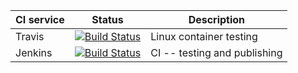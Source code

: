 
CI service         | Status | Description
-------------------|--------|------------
Travis             | [![Build Status](https://travis-ci.org/storm-enroute/coroutines.png?branch=master)](https://travis-ci.org/storm-enroute/coroutines)             | Linux container testing
Jenkins            | [![Build Status](https://ci.storm-enroute.com:8080/job/public-coroutines/badge/icon)](https://ci.storm-enroute.com:8080/job/public-coroutines/) | CI -- testing and publishing
